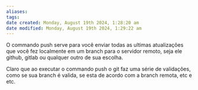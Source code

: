```yaml
---
aliases: 
tags: 
date created: Monday, August 19th 2024, 1:28:20 am
date modified: Monday, August 19th 2024, 1:29:22 am
---
```

O commando push serve para você enviar todas as ultimas atualizações que você fez localmente em um branch para o servidor remoto, seja ele github, gitlab ou qualquer outro de sua escolha.

Claro que ao executar o commando push o git faz uma série de validações, como se sua branch é valida, se esta de acordo com a branch remota, etc e etc.